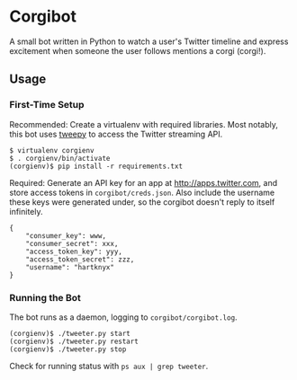 # Corgibot

A small bot written in Python to watch a user's Twitter timeline and express
excitement when someone the user follows mentions a corgi (corgi!).

## Usage

### First-Time Setup

Recommended: Create a virtualenv with required libraries. Most notably, this
bot uses [tweepy](http://www.tweepy.org) to  access the Twitter streaming API.

```
$ virtualenv corgienv
$ . corgienv/bin/activate
(corgienv)$ pip install -r requirements.txt
```

Required: Generate an API key for an app at http://apps.twitter.com, and store
access tokens in `corgibot/creds.json`. Also include the username these keys
were generated under, so the corgibot doesn't reply to itself infinitely.


```
{
    "consumer_key": www,
    "consumer_secret": xxx,
    "access_token_key": yyy,
    "access_token_secret": zzz,
    "username": "hartknyx"
}
```

### Running the Bot

The bot runs as a daemon, logging to `corgibot/corgibot.log`.

```
(corgienv)$ ./tweeter.py start
(corgienv)$ ./tweeter.py restart
(corgienv)$ ./tweeter.py stop
```

Check for running status with `ps aux | grep tweeter`.
